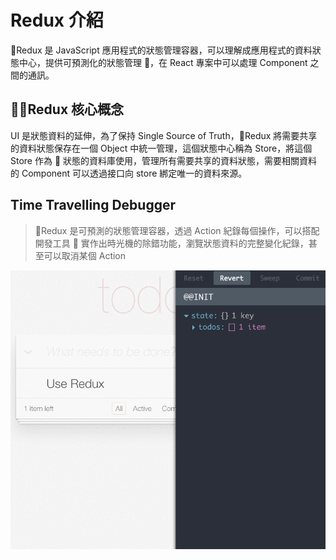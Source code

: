 # Redux 介紹

Redux 是 JavaScript 應用程式的狀態管理容器，可以理解成應用程式的資料狀態中心，提供可預測化的狀態管理 ，在 React 專案中可以處理 Component 之間的通訊。

## Redux 核心概念

UI 是狀態資料的延伸，為了保持 Single Source of Truth，Redux 將需要共享的資料狀態保存在一個 Object 中統一管理，這個狀態中心稱為 Store，將這個 Store 作為  狀態的資料庫使用，管理所有需要共享的資料狀態，需要相關資料的 Component 可以透過接口向 store 綁定唯一的資料來源。

## Time Travelling Debugger

> Redux 是可預測的狀態管理容器，透過 Action 紀錄每個操作，可以搭配開發工具  實作出時光機的除錯功能，瀏覽狀態資料的完整變化紀錄，甚至可以取消某個 Action

![](assets/2018-10-15-11-51-14.png)
